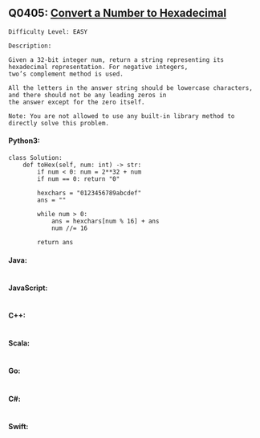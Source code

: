 ## Q0405: [Convert a Number to Hexadecimal](https://leetcode.com/problems/convert-a-number-to-hexadecimal/)

```
Difficulty Level: EASY
```

```
Description:

Given a 32-bit integer num, return a string representing its hexadecimal representation. For negative integers,
two’s complement method is used.

All the letters in the answer string should be lowercase characters, and there should not be any leading zeros in
the answer except for the zero itself.

Note: You are not allowed to use any built-in library method to directly solve this problem.
```

#### Python3:

```
class Solution:
    def toHex(self, num: int) -> str:
        if num < 0: num = 2**32 + num
        if num == 0: return "0"

        hexchars = "0123456789abcdef"
        ans = ""

        while num > 0:
            ans = hexchars[num % 16] + ans
            num //= 16

        return ans
```

#### Java:

```

```

#### JavaScript:

```

```

#### C++:

```

```

#### Scala:

```

```

#### Go:

```

```

#### C#:

```

```

#### Swift:

```

```